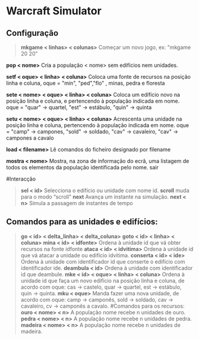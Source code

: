 Warcraft Simulator
===================

Configuração
------------

>**mkgame < linhas> < colunas>** Começar um novo jogo, ex: "mkgame 20 20"

**pop < nome>** Cria a população < nome> sem edifícios nem unidades.

**setf < oque> < linha> < coluna>** Coloca uma fonte de recursos na posição linha e coluna, oque = "min", "ped","flo" , minas, pedra e floresta

**sete < nome> < oque> < linha> < coluna>** Coloca um edifício novo na posição linha e coluna, e pertencendo à população indicada em nome. oque = "quar" -> quartel, "est" -> estábulo, "quin" -> quinta

**setu < nome> < oque> < linha> < coluna>** Acrescenta uma unidade na posição linha e coluna, pertencendo à população indicada em nome. oque = "camp" -> campones, "sold" -> soldado, "cav" -> cavaleiro, "cav" -> campones a cavalo

**load < filename>** Lê comandos do ficheiro designado por filename

**mostra < nome>** Mostra, na zona de informação do ecrã, uma listagem de todos os elementos da população identificada pelo nome.
sair

#Interacção

>**sel < id>** Selecciona o edifício ou unidade com nome id.
**scroll** muda para o modo “scroll”
**next** Avança um instante na simulação.
**next < n>** Simula a passagem de <n> instantes de tempo

Comandos para as unidades e edifícios:
--------------------------------------

>**go < id> < delta_linha> < delta_coluna>**
**goto < id> < linha> < coluna>**
**mina < id> < idfonte>** Ordena à unidade id que vá obter recursos na fonte idfonte
**ataca < id> < idvitima>** Ordena à unidade id que vá atacar a unidade ou edifício idvitima.
**conserta < id> < ide>** Ordena à unidade com identificador id que conserte o edifício com identificador ide.
**deambula < id>** Ordena à unidade com identificador id que deambule.
**mke < id> < oque> < linha> < coluna>** Ordena à unidade id que faça um novo edifício na posição linha e coluna, de acordo com oque: cas → castelo, quar → quartel, est → estábulo, quin → quinta.
**mku < oque>** Manda fazer uma nova unidade, de acordo com oque: camp → camponês, sold → soldado, cav → cavaleiro, cv → camponês a cavalo.
#Comandos para os recursos:
>**ouro < nome> < n>** A população nome recebe n unidades de ouro.
**pedra < nome> < n>** A população nome recebe n unidades de pedra.
**madeira < nome> < n>** A população nome recebe n unidades de madeira.
